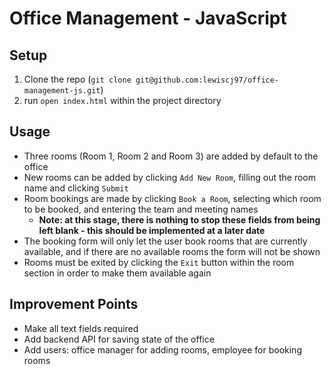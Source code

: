 # Office Management - JavaScript
## Setup

1. Clone the repo (`git clone git@github.com:lewiscj97/office-management-js.git`)
2. run `open index.html` within the project directory

## Usage

- Three rooms (Room 1, Room 2 and Room 3) are added by default to the office
- New rooms can be added by clicking `Add New Room`, filling out the room name and clicking `Submit`
- Room bookings are made by clicking `Book a Room`, selecting which room to be booked, and entering the team and meeting names
  - **Note: at this stage, there is nothing to stop these fields from being left blank - this should be implemented at a later date**
- The booking form will only let the user book rooms that are currently available, and if there are no available rooms the form will not be shown
- Rooms must be exited by clicking the `Exit` button within the room section in order to make them available again

## Improvement Points

- Make all text fields required
- Add backend API for saving state of the office
- Add users: office manager for adding rooms, employee for booking rooms
